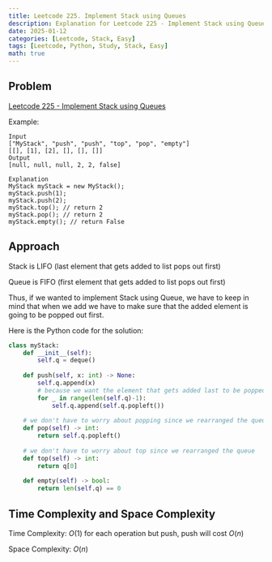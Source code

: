 ```yaml
---
title: Leetcode 225. Implement Stack using Queues
description: Explanation for Leetcode 225 - Implement Stack using Queues, and its solution in Python.
date: 2025-01-12
categories: [Leetcode, Stack, Easy]
tags: [Leetcode, Python, Study, Stack, Easy]
math: true
---
```


## Problem
[Leetcode 225 - Implement Stack using Queues](https://leetcode.com/problems/implement-stack-using-queues/description/)

Example:
```
Input
["MyStack", "push", "push", "top", "pop", "empty"]
[[], [1], [2], [], [], []]
Output
[null, null, null, 2, 2, false]

Explanation
MyStack myStack = new MyStack();
myStack.push(1);
myStack.push(2);
myStack.top(); // return 2
myStack.pop(); // return 2
myStack.empty(); // return False
```

## Approach

Stack is LIFO (last element that gets added to list pops out first)

Queue is FIFO (first element that gets added to list pops out first)

Thus, if we wanted to implement Stack using Queue, we have to keep in mind that when we add we have to make sure that the added element is going to be popped out first.

Here is the Python code for the solution:
```python
class myStack:
    def __init__(self):
        self.q = deque()
    
    def push(self, x: int) -> None:
        self.q.append(x)
        # because we want the element that gets added last to be popped out first we can shift the queue so 'x' is at the end.
        for _ in range(len(self.q)-1):
            self.q.append(self.q.popleft())
    
    # we don't have to worry about popping since we rearranged the queue
    def pop(self) -> int:
        return self.q.popleft()
    
    # we don't have to worry about top since we rearranged the queue
    def top(self) -> int:
        return q[0]
    
    def empty(self) -> bool:
        return len(self.q) == 0
```
## Time Complexity and Space Complexity

Time Complexity: $O(1)$ for each operation but push, push will cost $O(n)$

Space Complexity: $O(n)$